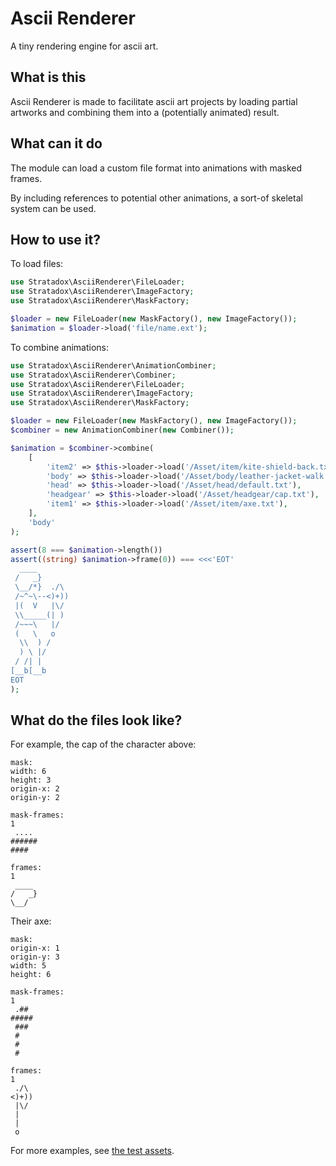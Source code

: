 # Ascii Renderer
A tiny rendering engine for ascii art.

## What is this
Ascii Renderer is made to facilitate ascii art projects by loading partial artworks and combining them into a 
(potentially animated) result.

## What can it do
The module can load a custom file format into animations with masked frames.

By including references to potential other animations, a sort-of skeletal system can be used.

## How to use it?

To load files:
```php
use Stratadox\AsciiRenderer\FileLoader;
use Stratadox\AsciiRenderer\ImageFactory;
use Stratadox\AsciiRenderer\MaskFactory;

$loader = new FileLoader(new MaskFactory(), new ImageFactory());
$animation = $loader->load('file/name.ext');
```

To combine animations:
```php
use Stratadox\AsciiRenderer\AnimationCombiner;
use Stratadox\AsciiRenderer\Combiner;
use Stratadox\AsciiRenderer\FileLoader;
use Stratadox\AsciiRenderer\ImageFactory;
use Stratadox\AsciiRenderer\MaskFactory;

$loader = new FileLoader(new MaskFactory(), new ImageFactory());
$combiner = new AnimationCombiner(new Combiner());

$animation = $combiner->combine(
    [
        'item2' => $this->loader->load('/Asset/item/kite-shield-back.txt'),
        'body' => $this->loader->load('/Asset/body/leather-jacket-walk.txt'),
        'head' => $this->loader->load('/Asset/head/default.txt'),
        'headgear' => $this->loader->load('/Asset/headgear/cap.txt'),
        'item1' => $this->loader->load('/Asset/item/axe.txt'),
    ],
    'body'
);

assert(8 === $animation->length())
assert((string) $animation->frame(0)) === <<<'EOT'
  ____       
 /   _}      
 \__/*}  ./\ 
 /~^~\--<)+))
 |(  V   |\/ 
 \\_____(| ) 
 /~~~\   |/  
 (   \   o   
  \\  ) /    
  ) \ |/     
 / /| |      
[__b[__b     
EOT
);
```

## What do the files look like?

For example, the cap of the character above:
```
mask:
width: 6
height: 3
origin-x: 2
origin-y: 2

mask-frames:
1
 ....
######
####

frames:
1
 ____
/   _}
\__/
```

Their axe:
````
mask:
origin-x: 1
origin-y: 3
width: 5
height: 6

mask-frames:
1
 .##
#####
 ###
 #
 #
 #

frames:
1
 ./\
<)+))
 |\/
 |
 |
 o
````

For more examples, see [the test assets](/tests/Asset).
